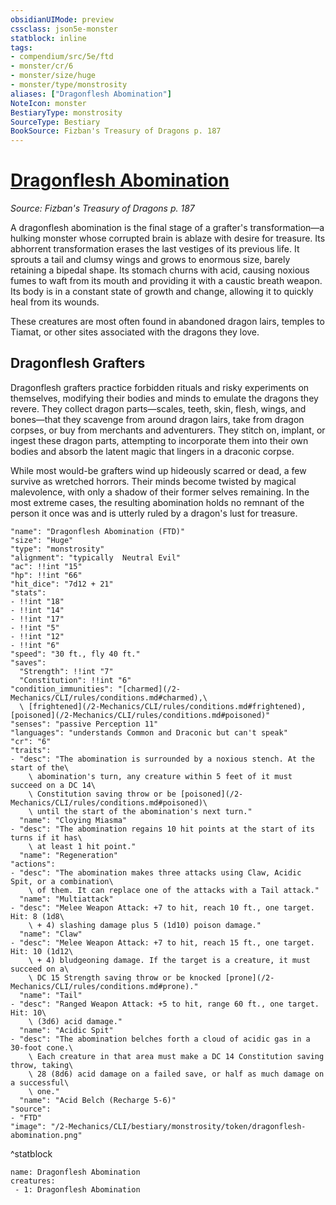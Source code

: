 ```yaml
---
obsidianUIMode: preview
cssclass: json5e-monster
statblock: inline
tags:
- compendium/src/5e/ftd
- monster/cr/6
- monster/size/huge
- monster/type/monstrosity
aliases: ["Dragonflesh Abomination"]
NoteIcon: monster
BestiaryType: monstrosity
SourceType: Bestiary
BookSource: Fizban's Treasury of Dragons p. 187
---
```

# [Dragonflesh Abomination](2-Mechanics/CLI/bestiary/monstrosity/dragonflesh-abomination-ftd.md)
*Source: Fizban's Treasury of Dragons p. 187*  

A dragonflesh abomination is the final stage of a grafter's transformation—a hulking monster whose corrupted brain is ablaze with desire for treasure. Its abhorrent transformation erases the last vestiges of its previous life. It sprouts a tail and clumsy wings and grows to enormous size, barely retaining a bipedal shape. Its stomach churns with acid, causing noxious fumes to waft from its mouth and providing it with a caustic breath weapon. Its body is in a constant state of growth and change, allowing it to quickly heal from its wounds.

These creatures are most often found in abandoned dragon lairs, temples to Tiamat, or other sites associated with the dragons they love.

## Dragonflesh Grafters

Dragonflesh grafters practice forbidden rituals and risky experiments on themselves, modifying their bodies and minds to emulate the dragons they revere. They collect dragon parts—scales, teeth, skin, flesh, wings, and bones—that they scavenge from around dragon lairs, take from dragon corpses, or buy from merchants and adventurers. They stitch on, implant, or ingest these dragon parts, attempting to incorporate them into their own bodies and absorb the latent magic that lingers in a draconic corpse.

While most would-be grafters wind up hideously scarred or dead, a few survive as wretched horrors. Their minds become twisted by magical malevolence, with only a shadow of their former selves remaining. In the most extreme cases, the resulting abomination holds no remnant of the person it once was and is utterly ruled by a dragon's lust for treasure.

```statblock
"name": "Dragonflesh Abomination (FTD)"
"size": "Huge"
"type": "monstrosity"
"alignment": "typically  Neutral Evil"
"ac": !!int "15"
"hp": !!int "66"
"hit_dice": "7d12 + 21"
"stats":
- !!int "18"
- !!int "14"
- !!int "17"
- !!int "5"
- !!int "12"
- !!int "6"
"speed": "30 ft., fly 40 ft."
"saves":
  "Strength": !!int "7"
  "Constitution": !!int "6"
"condition_immunities": "[charmed](/2-Mechanics/CLI/rules/conditions.md#charmed),\
  \ [frightened](/2-Mechanics/CLI/rules/conditions.md#frightened), [poisoned](/2-Mechanics/CLI/rules/conditions.md#poisoned)"
"senses": "passive Perception 11"
"languages": "understands Common and Draconic but can't speak"
"cr": "6"
"traits":
- "desc": "The abomination is surrounded by a noxious stench. At the start of the\
    \ abomination's turn, any creature within 5 feet of it must succeed on a DC 14\
    \ Constitution saving throw or be [poisoned](/2-Mechanics/CLI/rules/conditions.md#poisoned)\
    \ until the start of the abomination's next turn."
  "name": "Cloying Miasma"
- "desc": "The abomination regains 10 hit points at the start of its turns if it has\
    \ at least 1 hit point."
  "name": "Regeneration"
"actions":
- "desc": "The abomination makes three attacks using Claw, Acidic Spit, or a combination\
    \ of them. It can replace one of the attacks with a Tail attack."
  "name": "Multiattack"
- "desc": "Melee Weapon Attack: +7 to hit, reach 10 ft., one target. Hit: 8 (1d8\
    \ + 4) slashing damage plus 5 (1d10) poison damage."
  "name": "Claw"
- "desc": "Melee Weapon Attack: +7 to hit, reach 15 ft., one target. Hit: 10 (1d12\
    \ + 4) bludgeoning damage. If the target is a creature, it must succeed on a\
    \ DC 15 Strength saving throw or be knocked [prone](/2-Mechanics/CLI/rules/conditions.md#prone)."
  "name": "Tail"
- "desc": "Ranged Weapon Attack: +5 to hit, range 60 ft., one target. Hit: 10\
    \ (3d6) acid damage."
  "name": "Acidic Spit"
- "desc": "The abomination belches forth a cloud of acidic gas in a 30-foot cone.\
    \ Each creature in that area must make a DC 14 Constitution saving throw, taking\
    \ 28 (8d6) acid damage on a failed save, or half as much damage on a successful\
    \ one."
  "name": "Acid Belch (Recharge 5-6)"
"source":
- "FTD"
"image": "/2-Mechanics/CLI/bestiary/monstrosity/token/dragonflesh-abomination.png"
```
^statblock

```encounter-table
name: Dragonflesh Abomination
creatures:
 - 1: Dragonflesh Abomination
```